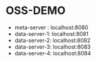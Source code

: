 # OSS-DEMO

* meta-server  : localhost:8080
* data-server-1: localhost:8081
* data-server-2: localhost:8082
* data-server-3: localhost:8083
* data-server-4: localhost:8084
